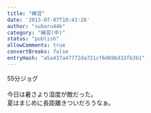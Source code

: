 ```yaml
---
title: "練習"
date: '2013-07-07T18:43:26'
author: "subaru44k"
category: "練習(中)"
status: "publish"
allowComments: true
convertBreaks: false
entryHash: "a5a437a47772da721cf6d69bd33fb3b1"
---
```

55分ジョグ<br>
<br>
今日は暑さより湿度が敵だった。<br>
夏はまじめに長距離きついだろうなぁ。
